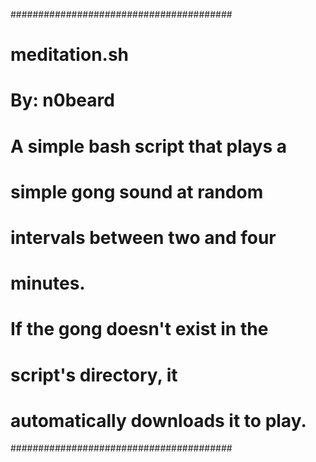 ########################################
#    meditation.sh                     #
#    By: n0beard                       #
#                                      #
#  A simple bash script that plays a   #
#  simple gong sound at random         #
#  intervals between two and four      #
#  minutes.                            #
#                                      #
#  If the gong doesn't exist in the    #
#  script's directory, it              #
#  automatically downloads it to play. #
########################################
